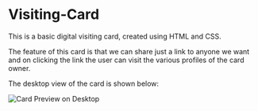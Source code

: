 # Visiting-Card
This is a basic digital visiting card, created using HTML and CSS.

The feature of this card is that we can share just a link to anyone we want and on clicking the link the user can visit the various profiles of the card owner.

The desktop view of the card is shown below:

![Card Preview on Desktop](/images/desktopPreview.png)
